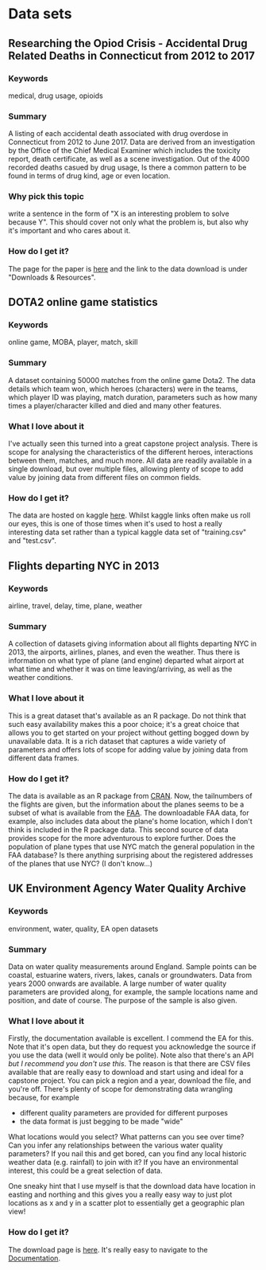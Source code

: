 # Data sets

## Researching the Opiod Crisis - Accidental Drug Related Deaths in Connecticut from 2012 to 2017

### Keywords
medical, drug usage, opioids

### Summary
A listing of each accidental death associated with drug overdose in Connecticut from 2012 to June 2017. 
Data are derived from an investigation by the Office of the Chief Medical Examiner which includes the toxicity report, death certificate, as well as a scene investigation. Out of the 4000 recorded deaths casued by drug usage,
Is there a common pattern to be found in terms of drug kind, age or even location.

### Why pick this topic
write a sentence in the form of "X is an interesting problem to solve because Y". 
This should cover not only what the problem is, but also why it's important and who cares about it.


### How do I get it?
The page for the paper is [here](https://catalog.data.gov/dataset/accidental-drug-related-deaths-january-2012-sept-2015)
and the link to the data download is under "Downloads & Resources".



## DOTA2 online game statistics

### Keywords
online game, MOBA, player, match, skill

### Summary
A dataset containing 50000 matches from the online game Dota2. The data details which team won,
which heroes (characters) were in the teams, which player ID was playing, match duration,
parameters such as how many times a player/character killed and died and many other features.

### What I love about it
I've actually seen this turned into a great capstone project analysis. There is scope for
analysing the characteristics of the different heroes, interactions between them, matches,
and much more. All data are readily available in a
single download, but over multiple files, allowing plenty of scope to add value by joining
data from different files on common fields. 

### How do I get it?
The data are hosted on kaggle [here](https://www.kaggle.com/devinanzelmo/dota-2-matches).
Whilst kaggle links often make us roll our eyes, this is one of those times when it's used
to host a really interesting data set rather than a typical kaggle data set of "training.csv"
and "test.csv".



## Flights departing NYC in 2013

### Keywords
airline, travel, delay, time, plane, weather

### Summary
A collection of datasets giving information about all flights departing NYC in 2013,
the airports, airlines, planes, and even the weather. Thus there is information
on what type of plane (and engine) departed what airport at what time and whether it
was on time leaving/arriving, as well as the weather conditions.

### What I love about it
This is a great dataset that's available as an R package. Do not think that such
easy availability makes this a poor choice; it's a great choice that allows you to
get started on your project without getting bogged down by unavailable data. It is a rich
dataset that captures a wide variety of parameters and offers lots of scope for
adding value by joining data from different data frames.

### How do I get it?
The data is available as an R package from 
[CRAN](https://cran.r-project.org/web/packages/nycflights13/index.html).
Now, the tailnumbers of the flights are given, but the information about the planes
seems to be a subset of what is available from the 
[FAA](https://www.faa.gov/licenses_certificates/aircraft_certification/aircraft_registry/releasable_aircraft_download/).
The downloadable FAA data, for example, also includes data about the plane's home 
location, which I don't think is included in the R package data. This second source
of data provides scope for the more adventurous to explore further. Does the
population of plane types that use NYC match the general population in the FAA
database? Is there anything surprising about the registered addresses of the planes
that use NYC? (I don't know...)





## UK Environment Agency Water Quality Archive 

### Keywords
environment, water, quality, EA open datasets

### Summary
Data on water quality measurements around England. Sample points can be coastal, estuarine waters,
rivers, lakes, canals or groundwaters. Data from years 2000 onwards are available. A large number
of water quality parameters are provided along, for example, the sample locations name and
position, and date of course. The purpose of the sample is also given.

### What I love about it
Firstly, the documentation available is excellent. I commend the EA for this. Note that it's
open data, but they do request you acknowledge the source if you use the data (well it would
only be polite). Note also that there's an API *but I recommend you don't use this*. The reason
is that there are CSV files available that are really easy to download and start using and ideal
for a capstone project. You can pick a region and a year, download the file, and you're off. There's
plenty of scope for demonstrating data wrangling because, for example

* different quality parameters are provided for different purposes
* the data format is just begging to be made "wide"

What locations would you select? What patterns can you see over time? Can you infer any relationships
between the various water quality parameters? If you nail this and get bored, can you find any local
historic weather data (e.g. rainfall) to join with it? If you have an environmental interest, this
could be a great selection of data.

One sneaky hint that I use myself is that the download data have location in easting and northing and
this gives you a really easy way to just plot locations as x and y in a scatter plot to essentially
get a geographic plan view! 

### How do I get it?
The download page is [here](http://environment.data.gov.uk/water-quality/view/download#).
It's really easy to navigate to the [Documentation](http://environment.data.gov.uk/water-quality/view/doc/reference).
